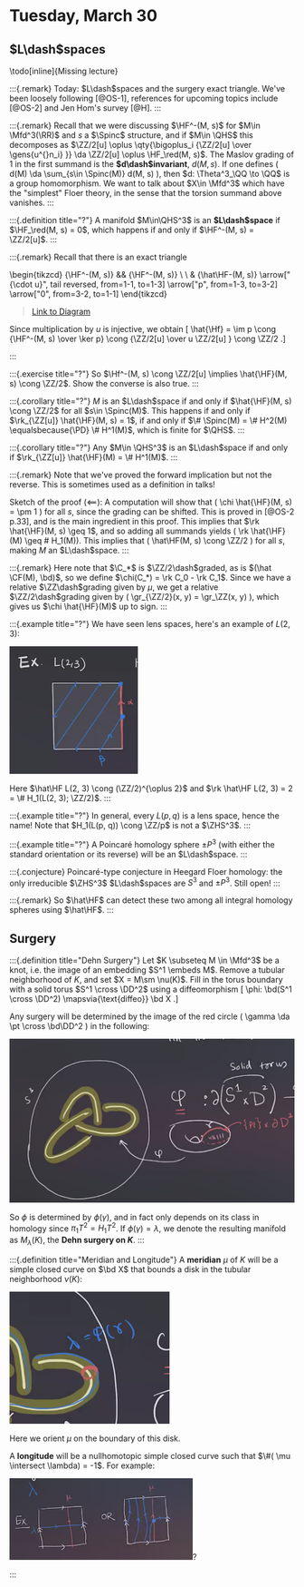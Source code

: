 # Tuesday, March 30

## $L\dash$spaces

\todo[inline]{Missing lecture}

:::{.remark}
Today: $L\dash$spaces and the surgery exact triangle.
We've been loosely following [@OS-1], references for upcoming topics include [@OS-2] and Jen Hom's survey [@H].
:::

:::{.remark}
Recall that we were discussing $\HF^-(M, s)$ for $M\in \Mfd^3(\RR)$ and $s$ a $\Spinc$ structure, and if $M\in \QHS$ this decomposes as $\ZZ/2[u] \oplus \qty{\bigoplus_i {\ZZ/2[u] \over \gens{u^{}n_i} }} \da \ZZ/2[u] \oplus \HF_\red(M, s)$.
The Maslov grading of $1$ in the first summand is the **$d\dash$invariant**, $d(M, s)$.
If one defines \( d(M) \da \sum_{s\in \Spinc(M)} d(M, s) \), then $d: \Theta^3_\QQ \to \QQ$ is a group homomorphism.
We want to talk about $X\in \Mfd^3$ which have the "simplest" Floer theory, in the sense that the torsion summand above vanishes.
:::

:::{.definition title="?"}
A manifold $M\in\QHS^3$ is an **$L\dash$space** if $\HF_\red(M, s) = 0$, which happens if and only if $\HF^-(M, s) = \ZZ/2[u]$.
:::

:::{.remark}
Recall that there is an exact triangle

\begin{tikzcd}
	{\HF^-(M, s)} && {\HF^-(M, s)} \\
	\\
	& {\hat\HF-(M, s)}
	\arrow["{\cdot u}", tail reversed, from=1-1, to=1-3]
	\arrow["p", from=1-3, to=3-2]
	\arrow["0", from=3-2, to=1-1]
\end{tikzcd}

> [Link to Diagram](https://q.uiver.app/?q=WzAsMyxbMCwwLCJcXEhGXi0oTSwgcykiXSxbMiwwLCJcXEhGXi0oTSwgcykiXSxbMSwyLCJcXGhhdFxcSEYtKE0sIHMpIl0sWzAsMSwiXFxjZG90IHUiLDAseyJzdHlsZSI6eyJ0YWlsIjp7Im5hbWUiOiJhcnJvd2hlYWQifX19XSxbMSwyLCJwIl0sWzIsMCwiMCJdXQ==)

Since multiplication by $u$ is injective, we obtain 
\[
\hat{\Hf} = \im p \cong {\HF^-(M, s) \over \ker p} \cong {\ZZ/2[u] \over u \ZZ/2[u] } \cong \ZZ/2
.\]

:::

:::{.exercise title="?"}
So $\Hf^-(M, s) \cong \ZZ/2[u] \implies \hat{\HF}(M, s) \cong \ZZ/2$.
Show the converse is also true.
:::

:::{.corollary title="?"}
$M$ is an $L\dash$space if and only if $\hat{\HF}(M, s) \cong \ZZ/2$ for all $s\in \Spinc(M)$.
This happens if and only if $\rk_{\ZZ[u]} \hat{\HF}(M, s) = 1$, if and only if $\# \Spinc(M) = \# H^2(M) \equalsbecause{\PD} \# H^1(M)$, which is finite for $\QHS$.
:::

:::{.corollary title="?"}
Any $M\in \QHS^3$ is an $L\dash$space if and only if $\rk_{\ZZ[u]} \hat{\HF}(M) = \# H^1(M)$.
:::

:::{.remark}
Note that we've proved the forward implication but not the reverse.
This is sometimes used as a definition in talks!

Sketch of the proof ($\impliedby$):
A computation will show that \( \chi \hat{\HF}(M, s) = \pm 1 \) for all $s$, since the grading can be shifted.
This is proved in [@OS-2 p.33], and is the main ingredient in this proof.
This implies that $\rk \hat{\HF}(M, s) \geq 1$, and so adding all summands yields \( \rk \hat{\HF}(M) \geq \# H_1(M)\).
This implies that \( \hat\HF(M, s) \cong \ZZ/2 \) for all $s$, making $M$ an $L\dash$space.
:::

:::{.remark}
Here note that $\C_*$ is $\ZZ/2\dash$graded, as is $(\hat \CF(M), \bd)$, so we define $\chi(C_*) = \rk C_0 - \rk C_1$.
Since we have a relative $\ZZ\dash$grading given by $\mu$, we get a relative $\ZZ/2\dash$grading given by \( \gr_{\ZZ/2}(x, y) = \gr_\ZZ(x, y) \), which gives us $\chi \hat{\HF}(M)$ up to sign.
:::

:::{.example title="?"}
We have seen lens spaces, here's an example of $L(2, 3)$:

![image_2021-03-30-11-46-39](figures/image_2021-03-30-11-46-39.png)

Here $\hat\HF L(2, 3) \cong (\ZZ/2)^{\oplus 2}$ and $\rk \hat\HF L(2, 3) = 2 = \# H_1(L(2, 3); \ZZ/2)$.
:::

:::{.example title="?"}
In general, every $L(p, q)$ is a lens space, hence the name!
Note that $H_1(L(p, q)) \cong \ZZ/p$ is not a $\ZHS^3$.
:::

:::{.example title="?"}
A Poincaré homology sphere $\pm P^3$ (with either the standard orientation or its reverse) will be an $L\dash$space.
:::

:::{.conjecture}
Poincaré-type conjecture in Heegard Floer homology:
the only irreducible $\ZHS^3$ $L\dash$spaces are $S^3$ and $\pm P^3$.
Still open!
:::

:::{.remark}
So $\hat\HF$ can detect these two among all integral homology spheres using $\hat\HF$.
:::

## Surgery

:::{.definition title="Dehn Surgery"}
Let $K \subseteq M \in \Mfd^3$ be a knot, i.e. the image of an embedding $S^1 \embeds M$.
Remove a tubular neighborhood of $K$, and set $X = M\sm \nu(K)$.
Fill in the torus boundary with a solid torus $S^1 \cross \DD^2$ using a diffeomorphism
\[
\phi: \bd(S^1 \cross \DD^2) \mapsvia{\text{diffeo}} \bd X
.\]

Any surgery will be determined by the image of the red circle \( \gamma \da \pt \cross \bd\DD^2 \) in the following:

![image_2021-03-30-12-01-24](figures/image_2021-03-30-12-01-24.png)

So $\phi$ is determined by $\phi( \gamma)$, and in fact only depends on its class in homology since $\pi_1T^2 = H_1T^2$.
If $\phi ( \gamma) = \lambda$, we denote the resulting manifold as $M_{\lambda}(K)$, the **Dehn surgery on $K$**.
:::



:::{.definition title="Meridian and Longitude"}
A **meridian** $\mu$ of $K$ will be a simple closed curve on $\bd X$ that bounds a disk in the tubular neighborhood $\nu(K)$:

![image_2021-03-30-12-05-02](figures/image_2021-03-30-12-05-02.png)

Here we orient $\mu$ on the boundary of this disk.

A **longitude** will be a nullhomotopic simple closed curve such that $\#( \mu \intersect \lambda) = -1$.
For example:

![image_2021-03-30-12-07-30](figures/image_2021-03-30-12-07-30.png)?

:::









